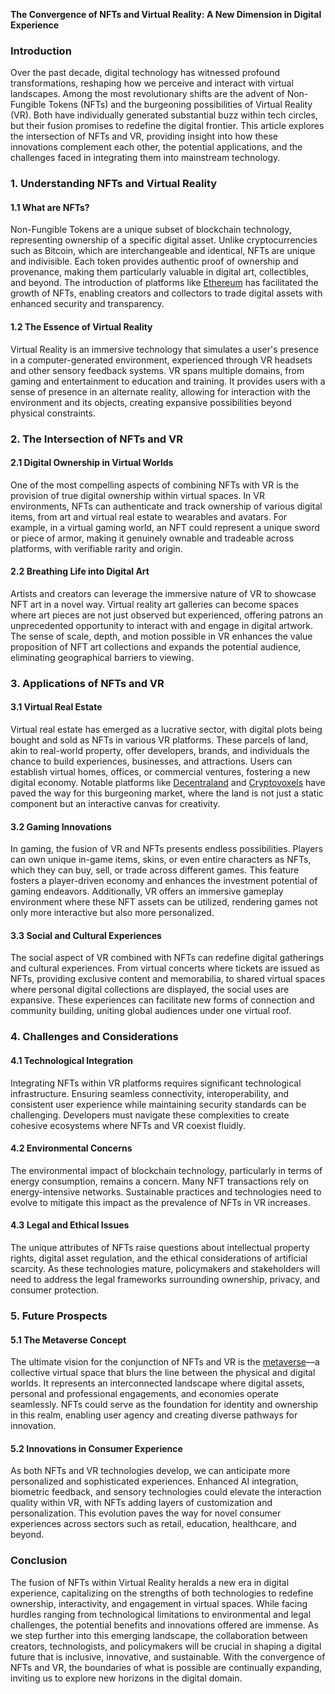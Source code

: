 **The Convergence of NFTs and Virtual Reality: A New Dimension in Digital Experience**

### Introduction

Over the past decade, digital technology has witnessed profound transformations, reshaping how we perceive and interact with virtual landscapes. Among the most revolutionary shifts are the advent of Non-Fungible Tokens (NFTs) and the burgeoning possibilities of Virtual Reality (VR). Both have individually generated substantial buzz within tech circles, but their fusion promises to redefine the digital frontier. This article explores the intersection of NFTs and VR, providing insight into how these innovations complement each other, the potential applications, and the challenges faced in integrating them into mainstream technology.

### 1. Understanding NFTs and Virtual Reality

#### 1.1 What are NFTs?

Non-Fungible Tokens are a unique subset of blockchain technology, representing ownership of a specific digital asset. Unlike cryptocurrencies such as Bitcoin, which are interchangeable and identical, NFTs are unique and indivisible. Each token provides authentic proof of ownership and provenance, making them particularly valuable in digital art, collectibles, and beyond. The introduction of platforms like [Ethereum](https://ethereum.org/en/) has facilitated the growth of NFTs, enabling creators and collectors to trade digital assets with enhanced security and transparency.

#### 1.2 The Essence of Virtual Reality

Virtual Reality is an immersive technology that simulates a user's presence in a computer-generated environment, experienced through VR headsets and other sensory feedback systems. VR spans multiple domains, from gaming and entertainment to education and training. It provides users with a sense of presence in an alternate reality, allowing for interaction with the environment and its objects, creating expansive possibilities beyond physical constraints.

### 2. The Intersection of NFTs and VR

#### 2.1 Digital Ownership in Virtual Worlds

One of the most compelling aspects of combining NFTs with VR is the provision of true digital ownership within virtual spaces. In VR environments, NFTs can authenticate and track ownership of various digital items, from art and virtual real estate to wearables and avatars. For example, in a virtual gaming world, an NFT could represent a unique sword or piece of armor, making it genuinely ownable and tradeable across platforms, with verifiable rarity and origin.

#### 2.2 Breathing Life into Digital Art

Artists and creators can leverage the immersive nature of VR to showcase NFT art in a novel way. Virtual reality art galleries can become spaces where art pieces are not just observed but experienced, offering patrons an unprecedented opportunity to interact with and engage in digital artwork. The sense of scale, depth, and motion possible in VR enhances the value proposition of NFT art collections and expands the potential audience, eliminating geographical barriers to viewing.

### 3. Applications of NFTs and VR

#### 3.1 Virtual Real Estate

Virtual real estate has emerged as a lucrative sector, with digital plots being bought and sold as NFTs in various VR platforms. These parcels of land, akin to real-world property, offer developers, brands, and individuals the chance to build experiences, businesses, and attractions. Users can establish virtual homes, offices, or commercial ventures, fostering a new digital economy. Notable platforms like [Decentraland](https://decentraland.org/) and [Cryptovoxels](https://www.cryptovoxels.com/) have paved the way for this burgeoning market, where the land is not just a static component but an interactive canvas for creativity.

#### 3.2 Gaming Innovations

In gaming, the fusion of VR and NFTs presents endless possibilities. Players can own unique in-game items, skins, or even entire characters as NFTs, which they can buy, sell, or trade across different games. This feature fosters a player-driven economy and enhances the investment potential of gaming endeavors. Additionally, VR offers an immersive gameplay environment where these NFT assets can be utilized, rendering games not only more interactive but also more personalized.

#### 3.3 Social and Cultural Experiences

The social aspect of VR combined with NFTs can redefine digital gatherings and cultural experiences. From virtual concerts where tickets are issued as NFTs, providing exclusive content and memorabilia, to shared virtual spaces where personal digital collections are displayed, the social uses are expansive. These experiences can facilitate new forms of connection and community building, uniting global audiences under one virtual roof.

### 4. Challenges and Considerations

#### 4.1 Technological Integration

Integrating NFTs within VR platforms requires significant technological infrastructure. Ensuring seamless connectivity, interoperability, and consistent user experience while maintaining security standards can be challenging. Developers must navigate these complexities to create cohesive ecosystems where NFTs and VR coexist fluidly.

#### 4.2 Environmental Concerns

The environmental impact of blockchain technology, particularly in terms of energy consumption, remains a concern. Many NFT transactions rely on energy-intensive networks. Sustainable practices and technologies need to evolve to mitigate this impact as the prevalence of NFTs in VR increases.

#### 4.3 Legal and Ethical Issues

The unique attributes of NFTs raise questions about intellectual property rights, digital asset regulation, and the ethical considerations of artificial scarcity. As these technologies mature, policymakers and stakeholders will need to address the legal frameworks surrounding ownership, privacy, and consumer protection.

### 5. Future Prospects

#### 5.1 The Metaverse Concept

The ultimate vision for the conjunction of NFTs and VR is the [metaverse](https://en.wikipedia.org/wiki/Metaverse)—a collective virtual space that blurs the line between the physical and digital worlds. It represents an interconnected landscape where digital assets, personal and professional engagements, and economies operate seamlessly. NFTs could serve as the foundation for identity and ownership in this realm, enabling user agency and creating diverse pathways for innovation.

#### 5.2 Innovations in Consumer Experience

As both NFTs and VR technologies develop, we can anticipate more personalized and sophisticated experiences. Enhanced AI integration, biometric feedback, and sensory technologies could elevate the interaction quality within VR, with NFTs adding layers of customization and personalization. This evolution paves the way for novel consumer experiences across sectors such as retail, education, healthcare, and beyond.

### Conclusion

The fusion of NFTs within Virtual Reality heralds a new era in digital experience, capitalizing on the strengths of both technologies to redefine ownership, interactivity, and engagement in virtual spaces. While facing hurdles ranging from technological limitations to environmental and legal challenges, the potential benefits and innovations offered are immense. As we step further into this emerging landscape, the collaboration between creators, technologists, and policymakers will be crucial in shaping a digital future that is inclusive, innovative, and sustainable. With the convergence of NFTs and VR, the boundaries of what is possible are continually expanding, inviting us to explore new horizons in the digital domain.